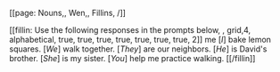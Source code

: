 [[page: Nouns,, Wen,, Fillins, /]]

[[fillin: Use the following responses in the prompts below, , grid,4, alphabetical, true, true, true, true, true, true, true, 2]]
me [_I_] bake lemon squares.
[_We_] walk together.
[_They_] are our neighbors.
[_He_] is David's brother.
[_She_] is my sister.
[_You_] help me practice walking.
[[/fillin]]
